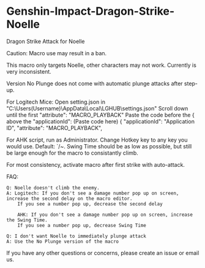 # Genshin-Impact-Dragon-Strike-Noelle
Dragon Strike Attack for Noelle

Caution: Macro use may result in a ban.

This macro only targets Noelle, other characters may not work. Currently is very inconsistent.

Version No Plunge does not come with automatic plunge attacks after step-up.


For Logitech Mice: Open setting.json in "C:\Users(Username)\AppData\Local\LGHUB\settings.json" Scroll down until the first "attribute": "MACRO_PLAYBACK" Paste the code before the { above the "applicationId": (Paste code here) { "applicationId": "Application ID", "attribute": "MACRO_PLAYBACK",

For AHK script, run as Administrator. Change Hotkey key to any key you would use. Default: `/~. Swing Time should be as low as possible, but still be large enough for the macro to consistantly climb.

For most consistency, activate macro after first strike with auto-attack.

FAQ:

    Q: Noelle doesn't climb the enemy.
    A: Logitech: If you don't see a damage number pop up on screen, increase the second delay on the macro editor. 
        If you see a number pop up, decrease the second delay
        
        AHK: If you don't see a damage number pop up on screen, increase the Swing Time.
        If you see a number pop up, decrease Swing Time
  
    Q: I don't want Noelle to immediately plunge attack
    A: Use the No Plunge version of the macro
  
If you have any other questions or concerns, please create an issue or email us.
